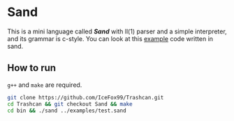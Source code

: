 # Sand

This is a mini language called ***Sand*** with ll(1) parser and a simple interpreter, and its grammar is c-style. You can look at this [example](src/test.sand) code written in sand.

## How to run
`g++` and `make` are required.

```bash
git clone https://github.com/IceFox99/Trashcan.git
cd Trashcan && git checkout Sand && make
cd bin && ./sand ../examples/test.sand
```

